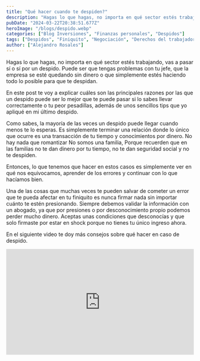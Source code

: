 ```yaml
---
title: "Qué hacer cuando te despiden?"
description: "Hagas lo que hagas, no importa en qué sector estés trabajando, vas a pasar sí o sí por un despido. Puede ser que tengas problemas con tu jefe, que la empresa se esté quedando sin dinero o que simplemente estés haciendo todo lo posible para que te despidan."
pubDate: "2024-03-22T20:38:51.677Z"
heroImage: "/blogs/despido.webp"
categories: ["Blog Inversiones", "Finanzas personales", "Despidos"]
tags: ["Despidos", "Finiquito", "Negociación", "Derechos del trabajador", "Emprendimiento", "Ahorro", "Motivos de despido", "Tipos de despido", "Indemnización", "Reacción ante un despido", "Cómo afrontar un despido", "Oportunidades después de un despido"]
author: ["Alejandro Rosales"]
---
```

Hagas lo que hagas, no importa en qué sector estés trabajando, vas a pasar sí o sí por un despido. Puede ser que tengas problemas con tu jefe, que la empresa se esté quedando sin dinero o que simplemente estés haciendo todo lo posible para que te despidan.

En este post te voy a explicar cuáles son las principales razones por las que un despido puede ser lo mejor que te puede pasar si lo sabes llevar correctamente o tu peor pesadillas, además de unos sencillos tips que yo apliqué en mi último despido.

Como sabes, la mayoría de las veces un despido puede llegar cuando menos te lo esperas. Es simplemente terminar una relación donde lo único que ocurre es una transacción de tu tiempo y conocimientos por dinero. No hay nada que romantizar No somos una familia, Porque recuerden que en las familias no te dan dinero por tu tiempo, no te dan seguridad social y no te despiden.

Entonces, lo que tenemos que hacer en estos casos es simplemente ver en qué nos equivocamos, aprender de los errores y continuar con lo que hacíamos bien.

Una de las cosas que muchas veces te pueden salvar de cometer un error que te pueda afectar en tu finiquito es nunca firmar nada sin importar cuánto te estén presionando. Siempre debemos validar la información con un abogado, ya que por presiones o por desconocimiento propio podemos perder mucho dinero. Aceptas unas condiciones que desconocías y que solo firmaste por estar en shock porque no tienes tu único ingreso ahora.

En el siguiente video te doy más consejos sobre qué hacer en caso de despido.

<div class="iframe-container" style="position: relative; width: 100%; height: 0; padding-bottom: 56.25%; overflow: hidden;">
  <iframe width="560" height="315" src="https://www.youtube.com/embed/YKR_5fPL-v0?si=OrZeJb7-pvWzvCkb" title="YouTube video player" frameborder="0" allow="accelerometer; autoplay; clipboard-write; encrypted-media; gyroscope; picture-in-picture; web-share" allowfullscreen style="position: absolute; top: 0; left: 0; width: 100%; height: 100%; border: none;"></iframe>
</div>


